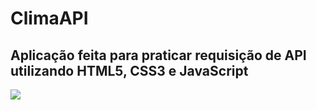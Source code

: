 # ClimaAPI

## Aplicação feita para praticar requisição de API utilizando HTML5, CSS3 e JavaScript
<div>
  <img src="https://github.com/Tiago-Amaral/ClimaAPI/issues/1#issue-1783135596"><img/>
</div>



